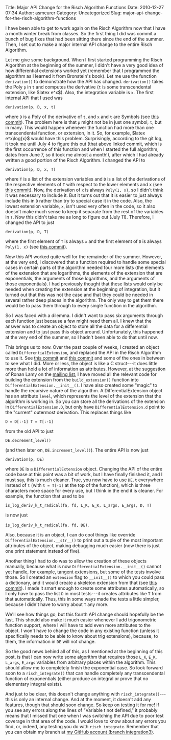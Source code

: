 Title: Major API Change for the Risch Algorithm Functions
Date: 2010-12-27 07:34
Author: asmeurer
Category: Uncategorized
Slug: major-api-change-for-the-risch-algorithm-functions

I have been able to get to work again on the Risch Algorithm now that I
have a month winter break from classes. So the first thing I did was
commit a bunch of bug fixes that had been sitting there since the end of
the summer. Then, I set out to make a major internal API change to the
entire Risch Algorithm.

Let me give some background. When I first started programming the Risch
Algorithm at the beginning of the summer, I didn't have a very good idea
of how differential extensions worked yet (remember that I programmed
the algorithm as I learned it from Bronstein's book). Let me use the
function `derivation()` to demonstrate how the API has changed.
`derivation()` takes the Poly `p` in `t` and computes the derivative
(`t` is some transcendental extension, like \$latex e\^x\$). Also, the
integration variable is `x`. The first internal API that I used was

`derivation(p, D, x, t)`

where `D` is a Poly of the derivative of `t`, and `x` and `t` are
Symbols (see [this commit][]). The problem here is that `p` might not be
in just one symbol, `t`, but in many. This would happen whenever the
function had more than one transcendental function, or extension, in it.
So, for example, \$latex e\^x\\log{x}\$ would have this problem.
Surprisingly, according to the git log, it took me until July 4 to
figure this out (that above linked commit, which is the first occurrence
of this function and when I started the full algorithm, dates from June
7, so it took me almost a month!), after which I had already written a
good portion of the Risch Algorithm. I changed the API to

`derivation(p, D, x, T)`

where `T` is a list of the extension variables and `D` is a list of the
derivations of the respective elements of `T` with respect to the lower
elements and x (see [this commit][1]). Now, the derivation of `x` is
always `Poly(1, x)`, so I didn't think it was necessary to include it.
But it turns out that it is easier to just always include this in `D`
rather than try to special case it in the code. Also, the lowest
extension variable, `x`, isn't used very often in the code, so it also
doesn't make much sense to keep it separate from the rest of the
variables in `T`. Now this didn't take me as long to figure out (July
11). Therefore, I changed the API to just

`derivation(p, D, T)`

where the first element of `T` is always `x` and the first element of
`D` is always `Poly(1, x)` (see [this commit][2]).

Now this API worked quite well for the remainder of the summer. However,
at the very end, I discovered that a function required to handle some
special cases in certain parts of the algorithm needed four more lists
(the elements of the extension that are logarithms, the elements of the
extension that are exponentials, the arguments of those logarithms, and
the arguments of those exponentials). I had previously thought that
these lists would only be needed when creating the extension at the
beginning of integration, but it turned out that this was not the case
and that they could be needed in several rather deep places in the
algorithm. The only way to get them there would be to pass them through
to every single function in the algorithm.

So I was faced with a dilemma. I didn't want to pass six arguments
through each function just because a few might need them all. I knew
that the answer was to create an object to store all the data for a
differential extension and to just pass this object around.
Unfortunately, this happened at the very end of the summer, so I hadn't
been able to do that until now.

This brings us to now. Over the past couple of weeks, I created an
object called `DifferentialExtension`, and replaced the API in the Risch
Algorithm to use it. See [this commit][3] and [this commit][4] and some
of the ones in between to see what I did. More or less, the object is
like a C struct---it does little more than hold a lot of information as
attributes. However, at the suggestion of Ronan Lamy on the [mailing
list][], I have moved all the relevant code for building the extension
from the `build_extension()` function into
`DifferentialExtension.__init__()`. I have also created some "magic" to
handle the recursive nature of the algorithm. A DifferentialExtension
object has an attribute `level`, which represents the level of the
extension that the algorithm is working in. So you can store all the
derivations of the extension in `DifferentialExtension.D`, but only have
`DifferentialExtension.d` point to the "current" outermost derivation.
This replaces things like

`D = D[:-1] T = T[:-1]`

from the old API to just

`DE.decrement_level()`

(and then later on, `DE.increment_level()`). The entire API is now just

`derivation(p, DE)`

where `DE` is a `DifferentialExtension` object. Changing the API of the
entire code base at this point was a bit of work, but I have finally
finished it, and I must say, this is much cleaner. True, you now have to
use `DE.t` everywhere instead of `t` (with `t = T[-1]` at the top of the
function), which is three characters more space for every use, but I
think in the end it is cleaner. For example, the function that used to
be

`is_log_deriv_k_t_radical(fa, fd, L_K, E_K, L_args, E_args, D, T)`

is now just

`is_log_deriv_k_t_radical(fa, fd, DE)`.

Also, because it is an object, I can do cool things like override
`DifferentialExtension.__str__()` to print out a tuple of the most
important attributes of the object, making debugging much easier (now
there is just one print statement instead of five).

Another thing I had to do was to allow the creation of these objects
manually, because what is now `DifferentialExtension.__init__()` cannot
yet handle, for example, tangent extensions, but some of the tests
involve those. So I created an `extension` flag to `__init__()` to which
you could pass a dictionary, and it would create a skeleton extension
from that (see [this commit][5]). I made it smart enough to create some
attributes automatically, so I only have to pass the list `D` in most
tests---it creates attributes like `T` from that automatically. Thus,
this in some ways made the tests a little simpler, because I didn't have
to worry about `T` any more.

We'll see how things go, but this fourth API change should hopefully be
the last. This should also make it much easier whenever I add
trigonometric function support, where I will have to add even more
attributes to the object. I won't have to change the code in any
existing function (unless it specifically needs to be able to know about
trig extensions), because, to them, the information in `DE` will not
change.

So the good news behind all of this, as I mentioned at the beginning of
this post, is that I can now write some algorithm that requires those
`L_K`, `E_K`, `L_args`, `E_args` variables from arbitrary places within
the algorithm. This should allow me to completely finish the exponential
case. So look forward soon to a `risch_integrate()` that can handle
completely any transcendental function of exponentials (either produce
an integral or prove that no elementary integral exists).

And just to be clear, this doesn't change anything with
`risch_integrate()`---this is only an internal change. And at the
moment, it doesn't add any features, though that should soon change. So
keep on testing it for me! If you see any errors along the lines of
"Variable t not defined," it probably means that I missed that one when
I was switching the API due to poor test coverage in that area of the
code. I would love to know about any errors you find, or, indeed, any
testing you do with `risch_integrate`. Remember that you can obtain my
branch at [my GitHub account (branch integration3)][].

  [this commit]: https://github.com/asmeurer/sympy/commit/0f6a3d90f724118fadc5fdaf290a0cb3e3963efd
  [1]: https://github.com/asmeurer/sympy/commit/20b7a5f8ca8dec579065f85583f11cc0955b96f0
  [2]: https://github.com/asmeurer/sympy/commit/bca2b19844ae71aa1ef8e27a9f77eabb70b4aa5f
  [3]: https://github.com/asmeurer/sympy/commit/d9d9548625513188aaa663621bfe4e097aebf741
  [4]: https://github.com/asmeurer/sympy/commit/1935b6d6e1fdf8eae4deb5a4f56ea53c5d6989fa
  [mailing list]: http://groups.google.com/group/sympy/browse_thread/thread/a051b5ba1fb5cb4d
  [5]: https://github.com/asmeurer/sympy/commit/7121b06eab3f1e0f8464c287438fb7175f07762b
  [my GitHub account (branch integration3)]: https://github.com/asmeurer/sympy/tree/integration3
